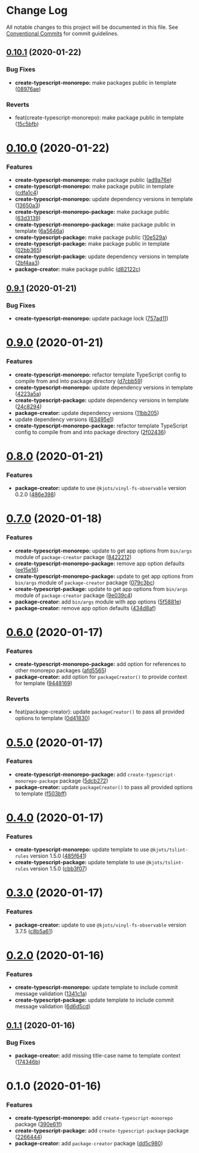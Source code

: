 # Change Log

All notable changes to this project will be documented in this file.
See [Conventional Commits](https://conventionalcommits.org) for commit guidelines.

## [0.10.1](https://github.com/kjots/package-tools/compare/v0.10.0...v0.10.1) (2020-01-22)


### Bug Fixes

* **create-typescript-monorepo:** make packages public in template ([08976ae](https://github.com/kjots/package-tools/commit/08976ae4592dd5b596242c401246b359d4a69e95))


### Reverts

* feat(create-typescript-monorepo): make package public in template ([15c5bfb](https://github.com/kjots/package-tools/commit/15c5bfbba7df02a6659c4d724ea93fd39f563476))





# [0.10.0](https://github.com/kjots/package-tools/compare/v0.9.1...v0.10.0) (2020-01-22)


### Features

* **create-typescript-monorepo:** make package public ([ad9a76e](https://github.com/kjots/package-tools/commit/ad9a76e03c058bc7acfea90f1b9a5fb569b91a6f))
* **create-typescript-monorepo:** make package public in template ([cdfa1c4](https://github.com/kjots/package-tools/commit/cdfa1c450ebed2a6fc2ac2b8d84424f268de6ad5))
* **create-typescript-monorepo:** update dependency versions in template ([13650a3](https://github.com/kjots/package-tools/commit/13650a3bd4285403ca2adc11c0cc6b89a4b23dad))
* **create-typescript-monorepo-package:** make package public ([63d3139](https://github.com/kjots/package-tools/commit/63d3139ace4531aad760cba8d66bb4731c3bf218))
* **create-typescript-monorepo-package:** make package public in template ([6a5646a](https://github.com/kjots/package-tools/commit/6a5646a432086fe6476c5036fe664a047f177ebe))
* **create-typescript-package:** make package public ([10e529a](https://github.com/kjots/package-tools/commit/10e529a4f749cceb792db8157dc216577ab5e856))
* **create-typescript-package:** make package public in template ([02bb365](https://github.com/kjots/package-tools/commit/02bb36508aacb65edc84a5b16ec328a633d43378))
* **create-typescript-package:** update dependency versions in template ([2bf4aa3](https://github.com/kjots/package-tools/commit/2bf4aa36645dc1c08f06493b64f1c26e55d6c827))
* **package-creator:** make package public ([d82122c](https://github.com/kjots/package-tools/commit/d82122cf55ef0c32528bf56e8871e037391d4ea2))





## [0.9.1](https://github.com/kjots/package-tools/compare/v0.9.0...v0.9.1) (2020-01-21)


### Bug Fixes

* **create-typescript-monorepo:** update package lock ([757ad11](https://github.com/kjots/package-tools/commit/757ad1101572f80c6835c9d601cc96ce0612ebdb))





# [0.9.0](https://github.com/kjots/package-tools/compare/v0.8.0...v0.9.0) (2020-01-21)


### Features

* **create-typescript-monorepo:** refactor template TypeScript config to compile from and into package directory ([d7cbb59](https://github.com/kjots/package-tools/commit/d7cbb59b5d470fa83ac9a6e0a5941ca8c3f0213a))
* **create-typescript-monorepo:** update dependency versions in template ([4223a5a](https://github.com/kjots/package-tools/commit/4223a5a1626ed0c2c175bf36c48a75e6fb1afe2d))
* **create-typescript-package:** update dependency versions in template ([24c8294](https://github.com/kjots/package-tools/commit/24c8294e4b36bf20fbb13550c94525863c9052c3))
* **package-creator:** update dependency versions ([11bb205](https://github.com/kjots/package-tools/commit/11bb205915f236718d16287a9d1d2d9d527e91cb))
* update dependency versions ([63495e1](https://github.com/kjots/package-tools/commit/63495e1bdca40352c7f2cb27490cc6e04ba49480))
* **create-typescript-monorepo-package:** refactor template TypeScript config to compile from and into package directory ([2f02436](https://github.com/kjots/package-tools/commit/2f0243689ddac02f707d180980c1812ba03ad7da))





# [0.8.0](https://github.com/kjots/package-tools/compare/v0.7.0...v0.8.0) (2020-01-21)


### Features

* **package-creator:** update to use `@kjots/vinyl-fs-observable` version 0.2.0 ([486e398](https://github.com/kjots/package-tools/commit/486e398e577a3934be4eec61b65dd73207bb329a))





# [0.7.0](https://github.com/kjots/package-tools/compare/v0.6.0...v0.7.0) (2020-01-18)


### Features

* **create-typescript-monorepo:** update to get app options from `bin/args` module of `package-creator` package ([8422212](https://github.com/kjots/package-tools/commit/84222125524c6bdee0c8a457d6f5801d795b4e04))
* **create-typescript-monorepo-package:** remove app option defaults ([ee15e16](https://github.com/kjots/package-tools/commit/ee15e16317e6c547904558b76a368d36a3fd5a28))
* **create-typescript-monorepo-package:** update to get app options from `bin/args` module of `package-creator` package ([079c3bc](https://github.com/kjots/package-tools/commit/079c3bc69759a69a2adbb91c7890c3f535488d3b))
* **create-typescript-package:** update to get app options from `bin/args` module of `package-creator` package ([9e039c4](https://github.com/kjots/package-tools/commit/9e039c4d0692a44382442bfccf068d8f0041c334))
* **package-creator:** add `bin/args` module with app options ([5f5881e](https://github.com/kjots/package-tools/commit/5f5881e81c7e3b6a555bff644004e624c9b9e4fa))
* **package-creator:** remove app option defaults ([434d8af](https://github.com/kjots/package-tools/commit/434d8af60d999a24657b3f8da9e125bcb02284ae))





# [0.6.0](https://github.com/kjots/package-tools/compare/v0.5.0...v0.6.0) (2020-01-17)


### Features

* **create-typescript-monorepo-package:** add option for references to other monorepo packages ([afd5565](https://github.com/kjots/package-tools/commit/afd55656bf98abc56141a3bcd1768671bd92fe60))
* **package-creator:** add option for `packageCreator()` to provide context for template ([9448169](https://github.com/kjots/package-tools/commit/94481690915640c47ceef8010479ec9a8f54dbf5))


### Reverts

* feat(package-creator): update `packageCreator()` to pass all provided options to template ([0d41830](https://github.com/kjots/package-tools/commit/0d418309c2d94bad3212b77c4470ab6636f5a118))





# [0.5.0](https://github.com/kjots/package-tools/compare/v0.4.0...v0.5.0) (2020-01-17)


### Features

* **create-typescript-monorepo-package:** add `create-typescript-monorepo-package` package ([5dcb272](https://github.com/kjots/package-tools/commit/5dcb272a3594ff83b7d8d85e59d8fa2f0b4c58be))
* **package-creator:** update `packageCreator()` to pass all provided options to template ([f503bff](https://github.com/kjots/package-tools/commit/f503bff6eb34f05308c307dc1902a8b6202bb1eb))





# [0.4.0](https://github.com/kjots/package-tools/compare/v0.3.0...v0.4.0) (2020-01-17)


### Features

* **create-typescript-monorepo:** update template to use `@kjots/tslint-rules` version 1.5.0 ([485f641](https://github.com/kjots/package-tools/commit/485f64114ebc8345a06b4cbdc7b9c663c6815314))
* **create-typescript-package:** update template to use `@kjots/tslint-rules` version 1.5.0 ([cbb3f07](https://github.com/kjots/package-tools/commit/cbb3f075323f9cbce7b50bfac4585a8e9cf0e8dd))





# [0.3.0](https://github.com/kjots/package-tools/compare/v0.2.0...v0.3.0) (2020-01-17)


### Features

* **package-creator:** update to use `@kjots/vinyl-fs-observable` version 3.7.5 ([c8b5a61](https://github.com/kjots/package-tools/commit/c8b5a6141c84ef9e94588dd08019ad4420e4282f))





# [0.2.0](https://github.com/kjots/package-tools/compare/v0.1.1...v0.2.0) (2020-01-16)


### Features

* **create-typescript-monorepo:** update template to include commit message validation ([1341c1a](https://github.com/kjots/package-tools/commit/1341c1a58c40d95358b48d89b72e7120b37c88c6))
* **create-typescript-package:** update template to include commit message validation ([6d6d5cd](https://github.com/kjots/package-tools/commit/6d6d5cde122cd9e73e2ca115e836070b079d11b7))





## [0.1.1](https://github.com/kjots/package-tools/compare/v0.1.0...v0.1.1) (2020-01-16)


### Bug Fixes

* **package-creator:** add missing title-case name to template context ([174346b](https://github.com/kjots/package-tools/commit/174346b841bd6d78f8a90b07c5eecaadab737d5e))





# 0.1.0 (2020-01-16)


### Features

* **create-typescript-monorepo:** add `create-typescript-monorepo` package ([390e61f](https://github.com/kjots/package-tools/commit/390e61f9125bb048efe7f88072263e503a65c413))
* **create-typescript-package:** add `create-typescript-package` package ([2266444](https://github.com/kjots/package-tools/commit/2266444eeb514c298a53d095557a2c405e528478))
* **package-creator:** add `package-creator` package ([dd5c980](https://github.com/kjots/package-tools/commit/dd5c980571242969c52a23cd5eb5c14e8bb6d006))
